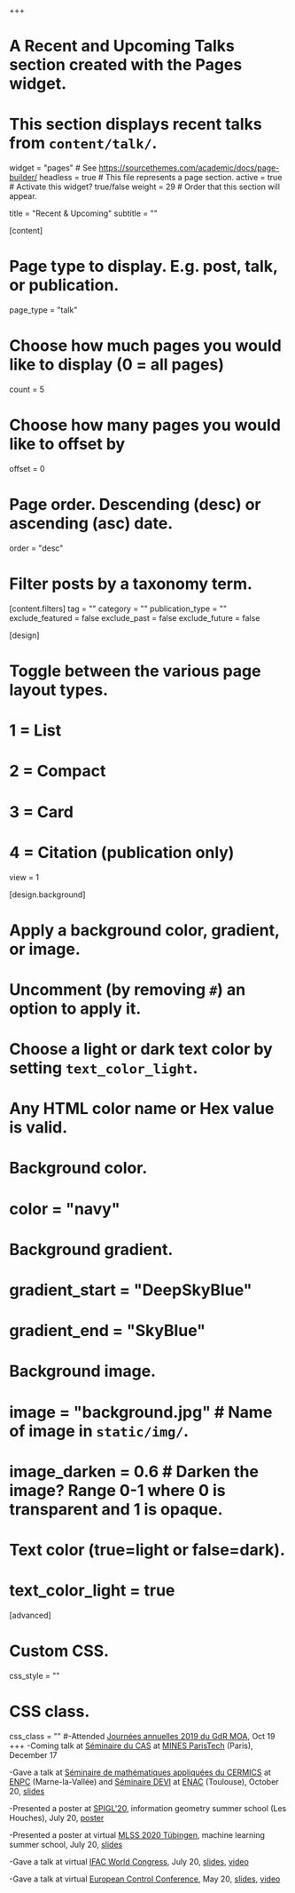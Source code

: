+++
# A Recent and Upcoming Talks section created with the Pages widget.
# This section displays recent talks from `content/talk/`.

widget = "pages"  # See https://sourcethemes.com/academic/docs/page-builder/
headless = true  # This file represents a page section.
active = true  # Activate this widget? true/false
weight = 29  # Order that this section will appear.

title = "Recent & Upcoming"
subtitle = ""

[content]
  # Page type to display. E.g. post, talk, or publication.
  page_type = "talk"
  
  # Choose how much pages you would like to display (0 = all pages)
  count = 5
  
  # Choose how many pages you would like to offset by
  offset = 0

  # Page order. Descending (desc) or ascending (asc) date.
  order = "desc"

  # Filter posts by a taxonomy term.
  [content.filters]
    tag = ""
    category = ""
    publication_type = ""
    exclude_featured = false
    exclude_past = false
    exclude_future = false
    
[design]
  # Toggle between the various page layout types.
  #   1 = List
  #   2 = Compact
  #   3 = Card
  #   4 = Citation (publication only)
  view = 1
  
[design.background]
  # Apply a background color, gradient, or image.
  #   Uncomment (by removing `#`) an option to apply it.
  #   Choose a light or dark text color by setting `text_color_light`.
  #   Any HTML color name or Hex value is valid.

  # Background color.
  # color = "navy"
  
  # Background gradient.
  # gradient_start = "DeepSkyBlue"
  # gradient_end = "SkyBlue"
  
  # Background image.
  # image = "background.jpg"  # Name of image in `static/img/`.
  # image_darken = 0.6  # Darken the image? Range 0-1 where 0 is transparent and 1 is opaque.

  # Text color (true=light or false=dark).
  # text_color_light = true  
  
[advanced]
 # Custom CSS. 
 css_style = ""
 
 # CSS class.
 css_class = ""
 #-Attended [Journées annuelles 2019 du GdR MOA](https://gdrmoa.math.cnrs.fr/activites/journees-annuelles-2019-gdr-moa/), Oct 19
+++
-Coming talk at [Séminaire du CAS](http://cas.ensmp.fr/Seminar/Seminar.html) at [MINES ParisTech](https://www.minesparis.psl.eu/) (Paris), December 17

-Gave a talk at [Séminaire de mathématiques appliquées du CERMICS](https://cermics-lab.enpc.fr/seminaires/seminaire-du-laboratoire/) at [ENPC](https://www.ecoledesponts.fr/) (Marne-la-Vallée) and [Séminaire DEVI](http://devi.recherche.enac.fr/?event=seminaire-devi-pierre-cyril-aubin-frankowski-mines-paristech&lang=fr) at [ENAC](https://www.enac.fr/fr) (Toulouse), October 20, [slides](publication/PCAF_Cermics2020slides/PCAF_Cermics2020slides.pdf)

-Presented a poster at [SPIGL'20](https://franknielsen.github.io/SPIG-LesHouches2020/), information geometry summer school (Les Houches), July 20, [poster](publication/PCAF_SPIG20poster/PCAF_SPIG20poster.pdf)

-Presented a poster at virtual [MLSS 2020 Tübingen](http://mlss.tuebingen.mpg.de/2020/), machine learning summer school, July 20, [slides](publication/PCAF_MLSS2020slides/PCAF_MLSS2020slides.pdf)

-Gave a talk at virtual [IFAC World Congress](https://www.ifac2020.org/), July 20, [slides](publication/PCAF_IFAC2020/PCAF_IFAC2020slides/PCAF_IFAC2020slides.pdf), [video](https://drive.google.com/file/d/1UU6NU0HqbONkX18H0LVG9_1BTMs4z1a6/view?usp=sharing)

-Gave a talk at virtual [European Control Conference](https://ecc20.eu/), May 20, [slides](publication/PCAF_ECC2020/PCAF_ECC2020slides/PCAF_ECC2020slides.pdf), [video](https://drive.google.com/file/d/18Ul-O1f_uOKrdYOqVe3aIZXAzmhRofBp/view?usp=sharing)

